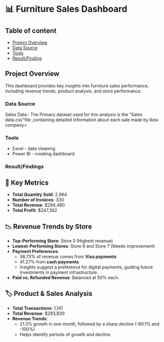 # 📊 Furniture Sales Dashboard

## Table of content

- [Project Overview](#Project-Overview)
- [Data Source](#Data-Source)
- [ Tools ](#Tools )
- [ Result/Finding](#Result/Finding)

##  Project Overview
This dashboard provides key insights into furniture sales performance, including revenue trends, product analysis, and store performance.

### Data Source 

Sales Data : The Primary dataset used for this analysis is the "Sales data.csv"file ,containing detailed information about each sale made by Ikea company>


### Tools 
- Excel - data cleaning 
- Power BI - creating dashboard

### Result/Findings

## 🔑 Key Metrics
- **Total Quantity Sold**: 2,964  
- **Number of Invoices**: 330  
- **Total Revenue**: $294,480  
- **Total Profit**: $247,362  

## 📉 Revenue Trends by Store
- **Top-Performing Store**: Store 5 (Highest revenue)  
- **Lowest-Performing Stores**: Store 9 and Store 7 (Needs improvement)  
- **Payment Preferences**:
  - 58.73% of revenue comes from **Visa payments**  
  - 41.27% from **cash payments**  
  - Insights suggest a preference for digital payments, guiding future investments in payment infrastructure.  
- **Paid vs. Refunded Revenue**: Balanced at 50% each.  

## 🏷️ Product & Sales Analysis
- **Total Transactions**: 1,141  
- **Total Revenue**: $293,830  
- **Revenue Trends**:
  - 21.3% growth in one month, followed by a sharp decline (-60.1% and -100%)  
  - Helps identify periods of growth and decline.  




